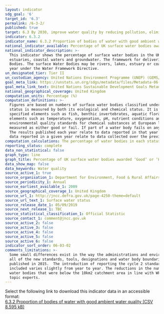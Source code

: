 ```yaml
---
layout: indicator
sdg_goal: '6'
target_id: '6.3'
permalink: /6-3-2/
published: true
target: 6.3 By 2030, improve water quality by reducing pollution, eliminating dumping and minimizing release of hazardous chemicals and materials, halving the proportion of untreated wastewater and substantially increasing recycling and safe reuse globally
indicator: 6.3.2
indicator_name: 6.3.2 Proportion of bodies of water with good ambient water quality
national_indicator_available: Percentage of UK surface water bodies awarded ‘Good’ or ‘High’, by water body type, under the Water Framework Directive
national_indicator_description: >-
  This indicator shows the percentage of surface water bodies in the UK awarded a good or high surface water status classification under the Water Framework Directive. The purpose of the Water Framework Directive is to establish a framework for the protection of inland surface waters,
  estuaries, coastal waters and groundwater. The framework for delivering the Directive is through River Basin Management Planning. The UK has been split into several River Basin Districts. Each River Basin District has been characterised into smaller management units known as Water
  Bodies. The surface Water Bodies may be rivers, lakes, estuary or coastal. Surface water status is measured by both its ecological and chemical status. It is assessed against the scale of high, good, moderate, poor and bad. The results published each year relate to data reported in that
  year under the Water Framework Directive.
un_designated_tier: Tier II
un_custodian_agency: United Nations Environment Programme (UNEP) (GEMS/Water)
goal_meta_link: https://unstats.un.org/sdgs/metadata/files/Metadata-06-03-02.pdf
goal_meta_link_text: United Nations Sustainable Development Goals Metadata (PDF 4.0 MB)
national_geographical_coverage: United Kingdom
computation_units: Percentage (%)
computation_definitions: >-
  Figures are based on numbers of surface water bodies classified under the Water Framework Directive (WFD) in England, Wales, Scotland and Northern Ireland. Includes rivers, canals (Northern Ireland does not report on canals), lakes, estuaries and coastal water bodies. Surface water
  status is measured by both its ecological and chemical status. It is assessed against the scale of high, good, moderate, poor and bad. The ecological status of surface waters is assessed according to the following criteria - Biological quality (measured by composition and abundance of
  specified elements such as fish, benthic invertebrates, aquatic flora); Hydromorphological quality (measured by reference to elements such as river continuity, channel patterns, dynamics of flow or substrate of the river bed); and Physico-chemical quality (measured by reference to
  elements such as temperature, oxygenation, pH, nutrient conditions and the concentrations of specific pollutants [synthetic and non-synthetic]). The chemical status of surface waters is assessed according to the following criteria - Chemical quality (measured by reference to
  environmental quality standards for chemical substances at European level). These standards specify maximum annual average concentrations for specific water pollutants. The specific requirements differ depending on which type of surface water body is being monitored. Chemical status is
  measured as either good or fail. If part of a water body fails on any one of the criteria monitored, it will fail to achieve or lose good status. This is described as the "one out all out" approach.
  The results published each year relate to data reported in that year under the WFD;
  data reported in a given year relate to data collected over the previous year (for Scotland) and previous 3 years (for England, Wales and Northern Ireland).
computation_calculations: The percentage of water bodies in each status class has been calculated based on the total number of water bodies assessed in each year. Totals may not agree due to rounding.
reporting_status: complete
data_non_statistical: false
graph_type: line
graph_title: Percentage of UK surface water bodies awarded ‘Good’ or ‘High’ water quality status
data_show_map: false
data_keywords: Water quality
source_active_1: true
source_organisation_1: Department for Environment, Food & Rural Affairs (Defra)
source_periodicity_1: Annual
source_earliest_available_1: 2009
source_geographical_coverage_1: United Kingdom
source_url_1: http://jncc.defra.gov.uk/page-4250-theme=default
source_url_text_1: Surface water status
source_release_date_1: 05/09/2019
source_next_release_1: TBC
source_statistical_classification_1: Official Statistic 
source_contact_1: comment@jncc.gov.uk 
source_active_2: false
source_active_3: false
source_active_4: false
source_active_5: false
source_active_6: false
indicator_sort_order: 06-03-02
comments_limitations: >-
  Some small differences exist in the way the administrations and environment agencies implement the methods and tools for assessing water body status. The introduction of new Water Framework Directive (WFD) monitoring data and classification standards (including a new baseline adopting
  all of the new standards, tools, designations and water body boundaries) in 2014 has led to a step change in the number of water bodies assessed as being in each status class in following years. The formal reporting of new standards in cycle 2 of WFD has used the second cycle plans
  published in 2015.  The introduction of reporting the cycle 2 standards has differed amongst the UK countries.The percentage of water bodies in each status class has been calculated based on the total number of water bodies assessed in each year. The number of water body assessments
  included varies slightly from year to year. The reductions in the number of assessments made in 2015 and 2016 were primarily due to Wales and then England adopting the monitoring and classification standards laid down in Cycle 2 of the WFD. This resulted in the removal of a number of
  water bodies that were below the 10km2 catchment area in line with WFD guidance. It also means that data from 2015 onwards are not directly comparable to those in earlier years. Data follows the UN specification for this indicator. This indicator has been identified in collaboration with
  topic experts.
---
```

Select the following link to download this indicator data in an accessible format:<br>[6.3.2 Proportion of bodies of water with good ambient water quality (CSV 8.595 kB)](https://sustainabledevelopment-uk.github.io/sdg-data/data/6-3-2.csv)